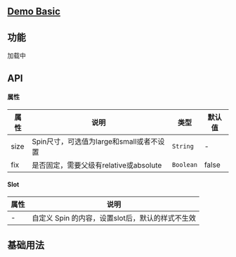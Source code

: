 ## [Demo Basic](https://wya-team.github.io/wya-vc/dist/spin/basic.html)
## 功能
加载中

## API

#### 属性

属性 | 说明 | 类型 | 默认值
---|---|---|---
size | Spin尺寸，可选值为large和small或者不设置 | `String` | -
fix | 是否固定，需要父级有relative或absolute	 | `Boolean` | false

#### Slot

属性 | 说明
---|---
- | 自定义 Spin 的内容，设置slot后，默认的样式不生效



## 基础用法

```jsx

```